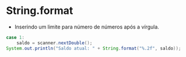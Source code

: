 # String.format

- Inserindo um limite para número de números após a vírgula.

```java
case 1:
    saldo = scanner.nextDouble();
System.out.println("Saldo atual: " + String.format("%.2f", saldo));
```

